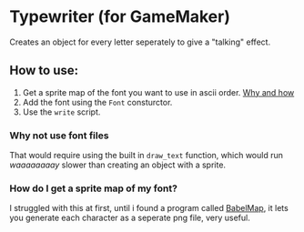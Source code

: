 # Typewriter (for GameMaker)

Creates an object for every letter seperately to give a "talking" effect.

## How to use: 
1. Get a sprite map of the font you want to use in ascii order. [Why and how](#how-do-i-get-a-sprite-map-of-my-font)
2. Add the font using the `Font` consturctor.
3. Use the `write` script.

### Why not use font files
That would require using the built in `draw_text` function, which would run *waaaaaaaay* slower than creating an object with a sprite.

### How do I get a sprite map of my font?
I struggled with this at first, until i found a program called [BabelMap](https://www.babelstone.co.uk/Software/BabelMap.html), it lets you generate each character as a seperate png file, very useful.